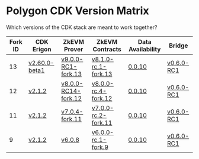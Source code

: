 # Polygon CDK Version Matrix

Which versions of the CDK stack are meant to work together?

Fork ID|CDK Erigon|ZkEVM Prover|ZkEVM Contracts|Data Availability|Bridge
---|---|---|---|---|---
13|[v2.60.0-beta1](https://github.com/0xPolygonHermez/cdk-erigon/releases/tag/v2.60.0-beta1)|[v9.0.0-RC1-fork.13](https://github.com/0xPolygonHermez/zkevm-prover/releases/tag/v9.0.0-RC1)|[v8.1.0-rc.1-fork.13](https://github.com/0xPolygonHermez/zkevm-contracts/releases/tag/v8.1.0-rc.1-fork.13)|[0.0.10](https://github.com/0xPolygon/cdk-data-availability/releases/tag/v0.0.10)|[v0.6.0-RC1](https://github.com/0xPolygonHermez/zkevm-bridge-service/releases/tag/v0.6.0-RC1)
12|[v2.1.2](https://github.com/0xPolygonHermez/cdk-erigon/releases/tag/v2.1.2)|[v8.0.0-RC14-fork.12](https://github.com/0xPolygonHermez/zkevm-prover/releases/tag/v8.0.0-RC14)|[v8.0.0-rc.4-fork.12](https://github.com/0xPolygonHermez/zkevm-contracts/releases/tag/v8.0.0-rc.4-fork.12)|[0.0.10](https://github.com/0xPolygon/cdk-data-availability/releases/tag/v0.0.10)|[v0.6.0-RC1](https://github.com/0xPolygonHermez/zkevm-bridge-service/releases/tag/v0.6.0-RC1)
11|[v2.1.2](https://github.com/0xPolygonHermez/cdk-erigon/releases/tag/v2.1.2)|[v7.0.4-fork.11](https://github.com/0xPolygonHermez/zkevm-prover/releases/tag/v7.0.4)|[v7.0.0-rc.2-fork.11](https://github.com/0xPolygonHermez/zkevm-contracts/releases/tag/v7.0.0-rc.2-fork.11)|[0.0.10](https://github.com/0xPolygon/cdk-data-availability/releases/tag/v0.0.10)|[v0.6.0-RC1](https://github.com/0xPolygonHermez/zkevm-bridge-service/releases/tag/v0.6.0-RC1)
9|[v2.1.2](https://github.com/0xPolygonHermez/cdk-erigon/releases/tag/v2.1.2)|[v6.0.8](https://github.com/0xPolygonHermez/zkevm-prover/releases/tag/v6.0.8)|[v6.0.0-rc.1-fork.9](https://github.com/0xPolygonHermez/zkevm-contracts/releases/tag/v6.0.0-rc.1-fork.9)|[0.0.10](https://github.com/0xPolygon/cdk-data-availability/releases/tag/v0.0.10)|[v0.6.0-RC1](https://github.com/0xPolygonHermez/zkevm-bridge-service/releases/tag/v0.6.0-RC1)
